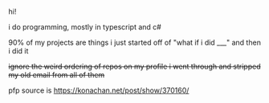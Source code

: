 hi!

i do programming, mostly in typescript and c#

90% of my projects are things i just started off of "what if i did ___" and then i did it

~~ignore the weird ordering of repos on my profile i went through and stripped my old email from all of them~~

pfp source is https://konachan.net/post/show/370160/
